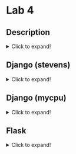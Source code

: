 # Lab 4
## Description
<details>
  <summary>Click to expand!</summary>
  
**Lab 4:** The purpose of Lab 3 is to familiarize oneself with Django and Flask.
![image](https://user-images.githubusercontent.com/43688127/160260768-6c6b1940-eaa1-498a-98e7-f6186dc3cda9.png)
</details>

## Django (stevens)
<details>
  <summary>Click to expand!</summary>

  Adding data to Django server:  <br>
  ![image](https://user-images.githubusercontent.com/43688127/160260838-66c0e8ac-c5ca-4259-b1f2-ae1360cf0b4b.png)  <br>
    <br>
  
  Django home page (using data from Prof. Lu's README):  <br>
  ![image](https://user-images.githubusercontent.com/43688127/160260817-31c3ac15-2d39-4d35-ae1f-d89882145e46.png)  <br>
    <br>
  
  Django home page (using data from the Eiffel Tower):  <br>
  ![image](https://user-images.githubusercontent.com/43688127/160260929-217208cd-729b-4375-8a50-991642d41589.png)  <br>


</details>

## Django (mycpu)
<details>
  <summary>Click to expand!</summary>

  Adding data to Django server:  <br>
  ![image](https://user-images.githubusercontent.com/43688127/160260966-75b77880-c343-4406-8ce7-6886a6442e54.png)  <br>
    <br>
  
  Django home page (using Xidian location data from Prof. Lu's README):  <br>
  ![image](https://user-images.githubusercontent.com/43688127/160260982-7fc62bd4-41fb-4627-aa15-98c7ad05c07f.png)  <br>
    <br>
  
  Django home page (using SIT location data from Prof. Lu's README):  <br>
  ![image](https://user-images.githubusercontent.com/43688127/160261043-ff8013a9-c2be-4eae-b25c-ff8429a61a38.png)  <br>
    <br>
  
</details>

## Flask
<details>
  <summary>Click to expand!</summary>

</details>
